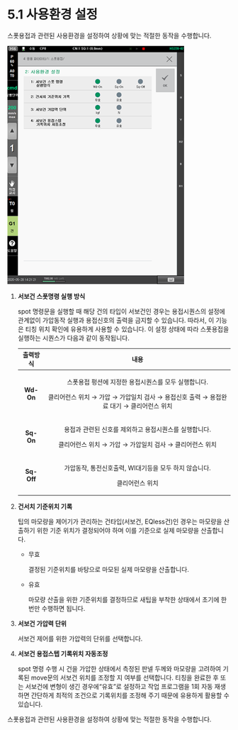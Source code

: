 # 5.1 사용환경 설정

스폿용접과 관련된 사용환경을 설정하여 상황에 맞는 적절한 동작을 수행합니다.

![](<../.gitbook/assets/image (20).png>)

1.  **서보건 스폿명령 실행 방식**

    spot 명령문을 실행할 때 해당 건의 타입이 서보건인 경우는 용접시퀀스의 설정에 관계없이 가압동작 실행과 용접신호의 출력을 금지할 수 있습니다. 따라서, 이 기능은 티칭 위치 확인에 유용하게 사용할 수 있습니다. 이 설정 상태에 따라 스폿용접을 실행하는 시퀀스가 다음과 같이 동작됩니다.



    |  **출력방식**  |                                               **내용**                                              |
    | :--------: | :-----------------------------------------------------------------------------------------------: |
    |  **Wd-On** | <p>스폿용접 펑션에 지정한 용접시퀀스를 모두 실행합니다.</p><p>클리어런스 위치 → 가압 → 가압일치 검사 → 용접신호 출력 → 용접완료 대기 → 클리어런스 위치</p> |
    |  **Sq-On** |           <p>용접과 관련된 신호를 제외하고 용접시퀀스를 실행합니다.</p><p>클리어런스 위치 → 가압 → 가압일치 검사 → 클리어런스 위치</p>          |
    | **Sq-Off** |                       <p>가압동작, 통전신호출력, WI대기등을 모두 하지 않습니다.</p><p>클리어런스 위치</p>                      |


2.  **건서치 기준위치 기록**

    팁의 마모량을 제어기가 관리하는 건타입(서보건, EQless건)인 경우는 마모량을 산출하기 위한 기준 위치가 결정되어야 하며 이를 기준으로 실제 마모량을 산출합니다.

    *   무효

        결정된 기준위치를 바탕으로 마모된 실제 마모량을 산출합니다.
    *   유효

        마모량 산출을 위한 기준위치를 결정하므로 새팁을 부착한 상태에서 초기에 한번만 수행하면 됩니다.
3.  **서보건 가압력 단위**

    서보건 제어를 위한 가압력의 단위를 선택합니다.
4.  **서보건 용접스텝 기록위치 자동조정**

    spot 명령 수행 시 건을 가압한 상태에서 측정된 판넬 두께와 마모량을 고려하여 기록된 move문의 서보건 위치를 조정할 지 여부를 선택합니다. 티칭을 완료한 후 또는 서보건에 변형이 생긴 경우에“유효”로 설정하고 작업 프로그램을 1회 자동 재생하면 간단하게 최적의 조건으로 기록위치를 조정해 주기 때문에 유용하게 활용할 수 있습니다.

&#x20;

스폿용접과 관련된 사용환경을 설정하여 상황에 맞는 적절한 동작을 수행합니다.

